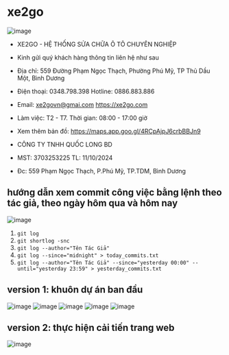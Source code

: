 # xe2go
![image](https://github.com/user-attachments/assets/7acd31df-32f2-4b46-8e95-b14c9988f817)
* XE2GO - HỆ THỐNG SỬA CHỮA Ô TÔ CHUYÊN NGHIỆP
* Kinh gửi quý khách hàng thông tin liên hệ như sau
* Địa chỉ: 559 Đường Phạm Ngọc Thạch, Phường Phú Mỹ, TP Thủ Dầu Một, Bình Dương
* Điện thoại: 0348.798.398 Hotline: 0886.883.886
* Email: xe2govn@gmai.com     https://xe2go.com
* Làm việc: T2 - T7. Thời gian: 08:00 - 17:00 giờ
* Xem thêm bản đồ: https://maps.app.goo.gl/4RCpAjpJ6crbBBJn9

* CÔNG TY TNHH QUỐC LONG BD
* MST: 3703253225 TL: 11/10/2024
* Đc: 559 Phạm Ngọc Thạch, P.Phú Mỹ, TP.TDM, Bình Dương

## hướng dẫn xem commit công việc bằng lệnh theo tác giả, theo ngày hôm qua và hôm nay
![image](https://github.com/user-attachments/assets/07f73d16-77f4-4057-a971-3754ae2a06f9)

1. `git log`
2. `git shortlog -snc`
3. `git log --author="Tên Tác Giả"`
4. `git log --since="midnight" > today_commits.txt`
5. `git log --author="Tên Tác Giả" --since="yesterday 00:00" --until="yesterday 23:59" > yesterday_commits.txt`


## version 1: khuôn dự án ban đầu
![image](https://github.com/user-attachments/assets/74112b59-c887-4339-9433-8166ec4e9377)
![image](https://github.com/user-attachments/assets/bff5219c-be16-4e8f-b262-2edfaa34b007)
![image](https://github.com/user-attachments/assets/5959e044-0f03-4a95-a1dc-205327f9e003)
![image](https://github.com/user-attachments/assets/6f121fc6-3cbc-4fd7-b58f-637ed7816b11)
![image](https://github.com/user-attachments/assets/72bab78c-43eb-4263-bb80-107928340cbb)
## version 2: thực hiện cải tiến trang web
![image](https://github.com/user-attachments/assets/d2a6a23c-9bd2-4779-961e-a395392641d6)
